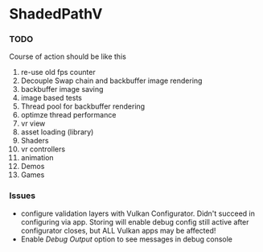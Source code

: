# ShadedPathV

### TODO
Course of action should be like this
1. re-use old fps counter
1. Decouple Swap chain and backbuffer image rendering
2. backbuffer image saving
3. image based tests
4. Thread pool for backbuffer rendering
5. optimze thread performance
6. vr view
7. asset loading (library)
8. Shaders
9. vr controllers
10. animation
11. Demos
12. Games

### Issues

* configure validation layers with Vulkan Configurator. Didn't succeed in configuring via app. Storing will enable debug config still active after configurator closes, but ALL Vulkan apps may be affected!
* Enable *Debug Output* option to see messages in debug console 

